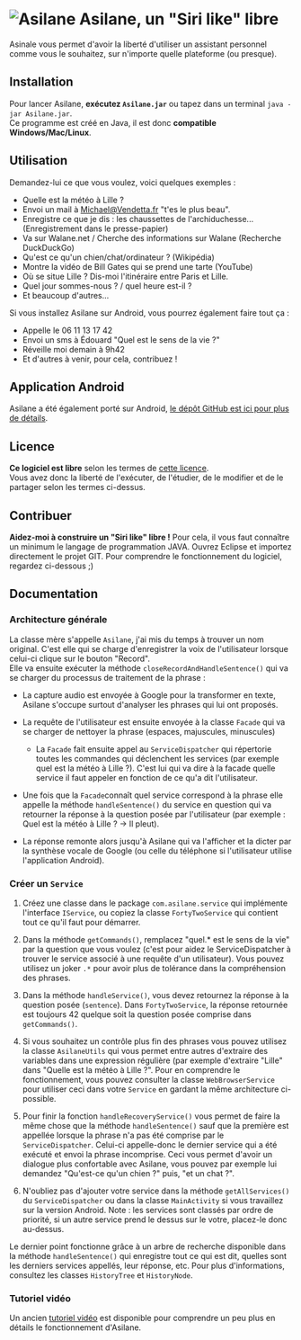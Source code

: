 ![Asilane](http://walane.net/pic/images/logoasilan.png) Asilane, un "Siri like" libre
=============================

Asinale vous permet d'avoir la liberté d'utiliser un assistant personnel comme vous le souhaitez, sur n'importe quelle plateforme (ou presque).

Installation
------------
Pour lancer Asilane, **exécutez `Asilane.jar`** ou tapez dans un terminal `java -jar Asilane.jar`.
<br>Ce programme est créé en Java, il est donc **compatible Windows/Mac/Linux**.

Utilisation
-----------
Demandez-lui ce que vous voulez, voici quelques exemples :

- Quelle est la météo à Lille ?
- Envoi un mail à Michael@Vendetta.fr "t'es le plus beau".
- Enregistre ce que je dis : les chaussettes de l'archiduchesse... (Enregistrement dans le presse-papier)
- Va sur Walane.net / Cherche des informations sur Walane (Recherche DuckDuckGo)
- Qu'est ce qu'un chien/chat/ordinateur ? (Wikipédia)
- Montre la vidéo de Bill Gates qui se prend une tarte (YouTube)
- Où se situe Lille ? Dis-moi l'itinéraire entre Paris et Lille.
- Quel jour sommes-nous ? / quel heure est-il ?
- Et beaucoup d'autres...

Si vous installez Asilane sur Android, vous pourrez également faire tout ça :
- Appelle le 06 11 13 17 42
- Envoi un sms à Édouard "Quel est le sens de la vie ?"
- Réveille moi demain à 9h42
- Et d'autres à venir, pour cela, contribuez !

Application Android
-------------------
Asilane a été également porté sur Android, [le dépôt GitHub est ici pour plus de détails](https://github.com/walane/Asilane-android).

Licence
-------
**Ce logiciel est libre** selon les termes de [cette licence](https://github.com/walane/Asilane/blob/master/LICENSE).
<br>Vous avez donc la liberté de l'exécuter, de l'étudier, de le modifier et de le partager selon les termes ci-dessus.

Contribuer
----------
**Aidez-moi à construire un "Siri like" libre !** Pour cela, il vous faut connaître un minimum le langage de programmation JAVA. Ouvrez Eclipse et importez directement le projet GIT. Pour comprendre le fonctionnement du logiciel, regardez ci-dessous ;)

Documentation
-------------

### Architecture générale
La classe mère s'appelle `Asilane`, j'ai mis du temps à trouver un nom original. C'est elle qui se charge d'enregistrer la voix de l'utilisateur lorsque celui-ci clique sur le bouton "Record".
<br>Elle va ensuite exécuter la méthode `closeRecordAndHandleSentence()` qui va se charger du processus de traitement de la phrase :

* La capture audio est envoyée à Google pour la transformer en texte, Asilane s'occupe surtout d'analyser les phrases qui lui ont proposés.
 * La requête de l'utilisateur est ensuite envoyée à la classe `Facade` qui va se charger de nettoyer la phrase (espaces, majuscules, minuscules)
    
     * La `Facade` fait ensuite appel au `ServiceDispatcher` qui répertorie toutes les commandes qui déclenchent les services (par exemple quel est la météo à Lille ?). C'est lui qui va dire à la facade quelle service il faut appeler en fonction de ce qu'a dit l'utilisateur.

 * Une fois que la `Facade`connaît quel service correspond à la phrase elle appelle la méthode `handleSentence()` du service en question qui va retourner la réponse à la question posée par l'utilisateur (par exemple : Quel est la météo à Lille ? -> Il pleut).

* La réponse remonte alors jusqu'à Asilane qui va l'afficher et la dicter par la synthèse vocale de Google (ou celle du téléphone si l'utilisateur utilise l'application Android).

### Créer un `Service`

1. Créez une classe dans le package `com.asilane.service` qui implémente l'interface `IService`, ou copiez la classe `FortyTwoService` qui contient tout ce qu'il faut pour démarrer.

2. Dans la méthode `getCommands()`, remplacez "quel.* est le sens de la vie" par la question que vous voulez (c'est pour aidez le ServiceDispatcher à trouver le service associé à une requête d'un utilisateur). Vous pouvez utilisez un joker `.*` pour avoir plus de tolérance dans la compréhension des phrases.

3. Dans la méthode `handleService()`, vous devez retournez la réponse à la question posée (`sentence`). Dans `FortyTwoService`, la réponse retournée est toujours 42 quelque soit la question posée comprise dans `getCommands()`.

4. Si vous souhaitez un contrôle plus fin des phrases vous pouvez utilisez la classe `AsilaneUtils` qui vous permet entre autres d'extraire des variables dans une expression régulière (par exemple d'extraire "Lille" dans "Quelle est la météo à Lille ?". Pour en comprendre le fonctionnement, vous pouvez consulter la classe `WebBrowserService` pour utiliser ceci dans votre `Service` en gardant la même architecture ci-possible.

5. Pour finir la fonction `handleRecoveryService()` vous permet de faire la même chose que la méthode `handleSentence()` sauf que la première est appellée lorsque la phrase n'a pas été comprise par le `ServiceDispatcher`. Celui-ci appelle-donc le dernier service qui a été exécuté et envoi la phrase incomprise. Ceci vous permet d'avoir un dialogue plus confortable avec Asilane, vous pouvez par exemple lui demandez "Qu'est-ce qu'un chien ?" puis, "et un chat ?".

6. N'oubliez pas d'ajouter votre service dans la méthode `getAllServices()` du `ServiceDispatcher` ou dans la classe `MainActivity` si vous travaillez sur la version Android. Note : les services sont classés par ordre de priorité, si un autre service prend le dessus sur le votre, placez-le donc au-dessus.

Le dernier point fonctionne grâce à un arbre de recherche disponible dans la méthode `handleSentence()` qui enregistre tout ce qui est dit, quelles sont les derniers services appellés, leur réponse, etc. Pour plus d'informations, consultez les classes `HistoryTree` et `HistoryNode`.

### Tutoriel vidéo
Un ancien [tutoriel vidéo](https://www.youtube.com/watch?v=h3dgMjBSUpA) est disponible pour comprendre un peu plus en détails le fonctionnement d'Asilane.
